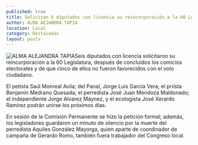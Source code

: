 ```yaml
---
published: true
title: Solicitan 6 diputados con licencia su reincorporación a la 60 Legislatura
author: ALMA AEJANDRA TAPIA
location: Local
category: Destacadas
layout: posts
---
```


![ALMA ALEJANDRA TAPIA](http://i.imgur.com/wqC4eyQm.jpg)Seis diputados con licencia solicitaron su reincorporación a la 60 Legislatura, después de concluidos los comicios electorales y de que cinco de ellos no fueron favorecidos con el voto ciudadano. 

El petista Saúl Monreal Avila; del Panal, Jorge Luis García Vera; el priísta Benjamín Medrano Quesada; el perredista José Juan Mendoza Maldonado; el independiente Jorge Alvarez Máynez, y el ecologista José Xerardo Ramírez podrán unirse los próximos días.

En sesión de la Comisión Permanente se hizo la petición formal; además, los legisladores guardaron un minuto de silencio por la muerte del perredista Aquiles González Mayorga, quien aparte de coordinador de campaña de Gerardo Romo, también fuera trabajador del Congreso local.
